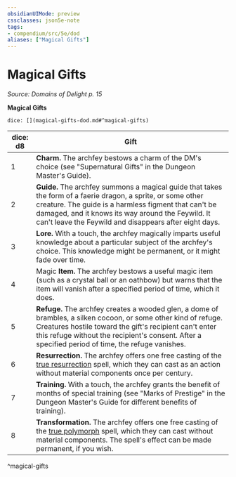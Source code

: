 ```yaml
---
obsidianUIMode: preview
cssclasses: json5e-note
tags:
- compendium/src/5e/dod
aliases: ["Magical Gifts"]
---
```

# Magical Gifts
*Source: Domains of Delight p. 15* 

**Magical Gifts**

`dice: [](magical-gifts-dod.md#^magical-gifts)`

| dice: d8 | Gift |
|----------|------|
| 1 | **Charm.** The archfey bestows a charm of the DM's choice (see "Supernatural Gifts" in the Dungeon Master's Guide). |
| 2 | **Guide.** The archfey summons a magical guide that takes the form of a faerie dragon, a sprite, or some other creature. The guide is a harmless figment that can't be damaged, and it knows its way around the Feywild. It can't leave the Feywild and disappears after eight days. |
| 3 | **Lore.** With a touch, the archfey magically imparts useful knowledge about a particular subject of the archfey's choice. This knowledge might be permanent, or it might fade over time. |
| 4 | Magic **Item.** The archfey bestows a useful magic item (such as a crystal ball or an oathbow) but warns that the item will vanish after a specified period of time, which it does. |
| 5 | **Refuge.** The archfey creates a wooded glen, a dome of brambles, a silken cocoon, or some other kind of refuge. Creatures hostile toward the gift's recipient can't enter this refuge without the recipient's consent. After a specified period of time, the refuge vanishes. |
| 6 | **Resurrection.** The archfey offers one free casting of the [true resurrection](/3-Mechanics/CLI/spells/true-resurrection.md) spell, which they can cast as an action without material components once per century. |
| 7 | **Training.** With a touch, the archfey grants the benefit of months of special training (see "Marks of Prestige" in the Dungeon Master's Guide for different benefits of training). |
| 8 | **Transformation.** The archfey offers one free casting of the [true polymorph](/3-Mechanics/CLI/spells/true-polymorph.md) spell, which they can cast without material components. The spell's effect can be made permanent, if you wish. |
^magical-gifts
